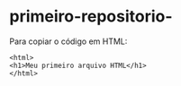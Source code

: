 # primeiro-repositorio-

Para copiar o código em HTML:
```
<html>
<h1>Meu primeiro arquivo HTML</h1>
</html>
```
